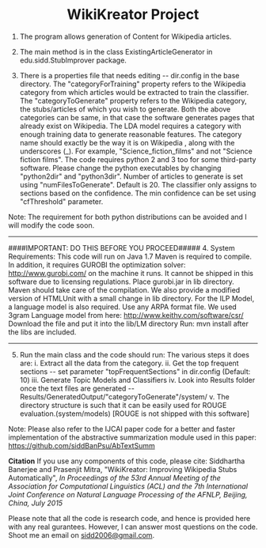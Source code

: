 <h1 align=center>WikiKreator Project</h1>

1. The program allows generation of Content for Wikipedia articles. 

2. The main method is in the class ExistingArticleGenerator in edu.sidd.StubImprover package. 

3. There is a properties file that needs editing -- dir.config in the base directory. 
The "categoryForTraining" property refers to the Wikipedia category from which articles would be extracted to train the classifier.
The "categoryToGenerate" property refers to the Wikipedia category, the stubs/articles of which you wish to generate.
Both the above categories can be same, in that case the software generates pages that already exist on Wikipedia.
The LDA model requires a category with enough training data to generate reasonable features.
The category name should exactly be the way it is on Wikipedia , along with the underscores (_). For example, "Science_fiction_films" and not "Science fiction films".
The code requires python 2 and 3 too for some third-party software.
Please change the python executables by changing "python2dir" and "python3dir".
Number of articles to generate is set using "numFilesToGenerate". Default is 20.
The classifier only assigns to sections based on the confidence. The min confidence can be set using "cfThreshold" parameter.

Note: The requirement for both python distributions can be avoided and I will modify the code soon. 

****************************************************************************************************************
####IMPORTANT: DO THIS BEFORE YOU PROCEED#####
4. System Requirements:
This code will run on Java 1.7
Maven is required to compile.
In addition, it requires GUROBI the optimization solver: http://www.gurobi.com/ on the machine it runs. It cannot be shipped in this software due to licensing regulations.
Place gurobi.jar in lib directory. Maven should take care of the compilation. 
We also provide a modified version of HTMLUnit with a small change in lib directory. 
For the ILP Model, a language model is also required. Use any ARPA format file. 
We used 3gram Language model from here: http://www.keithv.com/software/csr/
Download the file and put it into the lib/LM directory
Run: mvn install after the libs are included.	
******************************************************************************************************************

5. Run the main class and the code should run: The various steps it does are:
	i. Extract all the data from the category.
	ii. Get the top frequent sections -- set parameter "topFrequentSections" in dir.config (Default: 10)
	iii. Generate Topic Models and Classifiers
	iv. Look into Results folder once the text files are generated -- Results/GeneratedOutput/"categoryToGenerate"/system/
	v. The directory structure is such that it can be easily used for ROUGE evaluation.(system/models) [ROUGE is not shipped with this software]

Note: Please also refer to the IJCAI paper code for a better and faster implementation of the abstractive summarization  module used in this paper: https://github.com/siddBanPsu/AbTextSumm

**Citation**
If you use any components of this code, please cite:
Siddhartha Banerjee and Prasenjit Mitra, "WikiKreator: Improving Wikipedia Stubs Automatically", *In Proceedings of the 53rd Annual Meeting of the Association for Computational Linguistics (ACL) and the 7th International Joint Conference on Natural Language Processing of the AFNLP, Beijing, China, July 2015* 

Please note that all the code is research code, and hence is provided here with any real gurantees. However, I can answer most questions on the code. Shoot me an email on sidd2006@gmail.com. 
